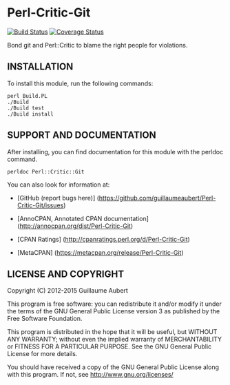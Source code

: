Perl-Critic-Git
===============

[![Build Status](https://travis-ci.org/guillaumeaubert/Perl-Critic-Git.svg?branch=master)](https://travis-ci.org/guillaumeaubert/Perl-Critic-Git)
[![Coverage Status](https://coveralls.io/repos/guillaumeaubert/Perl-Critic-Git/badge.svg?branch=master)](https://coveralls.io/r/guillaumeaubert/Perl-Critic-Git?branch=master)

Bond git and Perl::Critic to blame the right people for violations.


INSTALLATION
------------

To install this module, run the following commands:

	perl Build.PL
	./Build
	./Build test
	./Build install


SUPPORT AND DOCUMENTATION
-------------------------

After installing, you can find documentation for this module with the
perldoc command.

	perldoc Perl::Critic::Git


You can also look for information at:

 * [GitHub (report bugs here)]
   (https://github.com/guillaumeaubert/Perl-Critic-Git/issues)

 * [AnnoCPAN, Annotated CPAN documentation]
   (http://annocpan.org/dist/Perl-Critic-Git)

 * [CPAN Ratings]
   (http://cpanratings.perl.org/d/Perl-Critic-Git)

 * [MetaCPAN]
   (https://metacpan.org/release/Perl-Critic-Git)


LICENSE AND COPYRIGHT
---------------------

Copyright (C) 2012-2015 Guillaume Aubert

This program is free software: you can redistribute it and/or modify it under
the terms of the GNU General Public License version 3 as published by the Free
Software Foundation.

This program is distributed in the hope that it will be useful, but WITHOUT ANY
WARRANTY; without even the implied warranty of MERCHANTABILITY or FITNESS FOR A
PARTICULAR PURPOSE. See the GNU General Public License for more details.

You should have received a copy of the GNU General Public License along with
this program. If not, see http://www.gnu.org/licenses/

